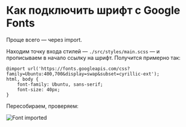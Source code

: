 # Как подключить шрифт с Google Fonts

Проще всего — через import.

Находим точку входа стилей — `./src/styles/main.scss` — и прописываем в начало ссылку на шрифт. Получится примерно так:

    @import url('https://fonts.googleapis.com/css?family=Ubuntu:400,700&display=swap&subset=cyrillic-ext');
    html, body {
        font-family: Ubuntu, sans-serif;
        font-size: 40px;
    }

Пересобираем, проверяем:

![Font imported](https://image.prntscr.com/image/EvHF6HstSS_rZMHlYdFFgQ.png)

